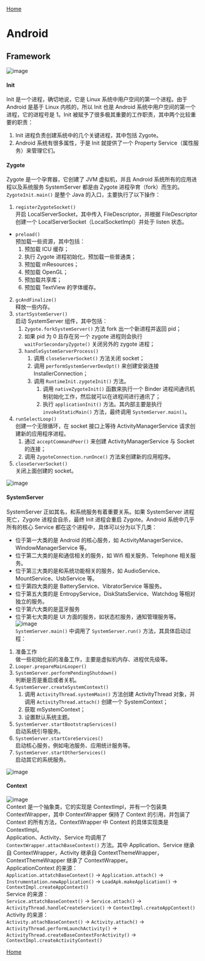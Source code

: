 [Home](../../README.md)  

# Android  

## Framework  
![image](https://user-images.githubusercontent.com/8423120/46943826-1d065100-d0a3-11e8-8159-0ec2c9d3070c.png)  

#### Init  
Init 是一个进程，确切地说，它是 Linux 系统中用户空间的第一个进程。由于 Android 是基于 Linux 内核的，所以 Init 也是 Android 系统中用户空间的第一个进程，它的进程号是 1。Init 被赋予了很多极其重要的工作职责，其中两个比较重要的职责：  
1. Init 进程负责创建系统中的几个关键进程，其中包括 Zygote。  
2. Android 系统有很多属性，于是 Init 就提供了一个 Property Service（属性服务）来管理它们。  

#### Zygote  
Zygote 是一个孕育器，它创建了 JVM 虚拟机，并且 Android 系统所有的应用进程以及系统服务 SystemServer 都是由 Zygote 进程孕育（fork）而生的。  
`ZygoteInit.main()` 是整个 Java 的入口，主要执行了以下操作：  
1. `registerZygoteSocket()`  
开启 LocalServerSocket，其中传入 FileDescriptor，并根据 FileDescriptor 创建一个 LocalServerSocket（LocalSocketImpl）并处于 listen 状态。  
- `preload()`  
预加载一些资源，其中包括：  
    1. 预加载 ICU 缓存；  
    2. 执行 Zygote 进程初始化，预加载一些普通类；  
    3. 预加载 mResources；  
    4. 预加载 OpenGL；  
    5. 预加载共享库；  
    6. 预加载 TextView 的字体缓存。  
2. `gcAndFinalize()`  
释放一些内存。  
3. `startSystemServer()`  
启动 SystemServer 组件，其中包括：  
    1. `Zygote.forkSystemServer()` 方法 fork 出一个新进程并返回 pid；  
    2. 如果 pid 为 0 且存在另一个 zygote 进程则会执行 `waitForSecondaryZygote()` 关闭另外的 zygote 进程；  
    3. `handleSystemServerProcess()`  
        1. 调用 `closeServerSocket()` 方法关闭 socket；  
        2. 调用 `performSystemServerDexOpt()` 来创建安装连接 InstallerConnection；  
        3. 调用 `RuntimeInit.zygoteInit()` 方法。  
            1. 调用 `nativeZygoteInit()` 函数来执行一个 Binder 进程间通讯机制初始化工作，然后就可以在进程间进行通讯了；  
            2. 执行 `applicationInit()` 方法。其内部主要是执行 `invokeStaticMain()` 方法，最终调用 `SystemServer.main()`。  
4. `runSelectLoop()`  
创建一个无限循环，在 socket 接口上等待 ActivityManagerService 请求创建新的应用程序进程。  
    1. 通过 `acceptCommandPeer()` 来创建 ActivityManagerService 与 Socket 的连接；  
    2. 调用 `ZygoteConnection.runOnce()` 方法来创建新的应用程序。  
5. `closeServerSocket()`  
关闭上面创建的 socket。  

![image](https://user-images.githubusercontent.com/8423120/46988047-5e414400-d129-11e8-94b5-3a9bbbde88ff.png)  

#### SystemServer  
SystemServer 正如其名，和系统服务有着重要关系。如果 SystemServer 进程死亡，Zygote 进程会自杀，最终 Init 进程会重启 Zygote。Android 系统中几乎所有的核心 Service 都在这个进程中，具体可以分为以下几类：  
- 位于第一大类的是 Android 的核心服务，如 ActivityManagerService、WindowManagerService 等。  
- 位于第二大类的是和通信相关的服务，如 Wifi 相关服务、Telephone 相关服务。  
- 位于第三大类的是和系统功能相关的服务，如 AudioService、MountService、UsbService 等。  
- 位于第四大类的是 BatteryService、VibratorService 等服务。  
- 位于第五大类的是 EntropyService，DiskStatsService、Watchdog 等相对独立的服务。  
- 位于第六大类的是蓝牙服务  
- 位于第七大类的是 UI 方面的服务，如状态栏服务，通知管理服务等。  
![image](https://user-images.githubusercontent.com/8423120/46723755-2494b700-ccab-11e8-9c05-5cf52548b75a.png)  
`SystemServer.main()` 中调用了 `SystemServer.run()` 方法，其具体启动过程：  
1. 准备工作  
    做一些初始化前的准备工作，主要是虚拟机内存、进程优先级等。  
2. `Looper.prepareMainLooper()`  
3. `SystemServer.performPendingShutdown()`  
    判断是否是重启或者关机。  
4. `SystemServer.createSystemContext()`  
    1. 调用 `ActivityThread.systemMain()` 方法创建 ActivityThread 对象，并调用 `ActivityThread.attach()` 创建一个 SystemContext；  
    2. 获取 mSystemContext；  
    3. 设置默认系统主题。  
5. `SystemServer.startBootstrapServices()`  
    启动系统引导服务。  
6. `SystemServer.startCoreServices()`  
    启动核心服务，例如电池服务、应用统计服务等。  
7. `SystemServer.startOtherServices()`  
    启动其它的系统服务。  

![image](https://user-images.githubusercontent.com/8423120/46988138-d0b22400-d129-11e8-9569-8b634b57f7d8.png)  

#### Context  
![image](https://user-images.githubusercontent.com/8423120/46944375-702cd380-d0a4-11e8-9744-733cfb37e3b2.png)  
Context 是一个抽象类，它的实现是 ContextImpl，并有一个包装类 ContextWrapper，其中 ContextWrapper 保持了 Context 的引用，并包装了 Context 的所有方法，ContextWrapper 中 Context 的具体实现类是 ContextImpl。  
Application、Activity、Service 均调用了 `ContextWrapper.attachBaseContext()` 方法。其中 Application、Service 继承自 ContextWrapper，Activity 继承自 ContextThemeWrapper，ContextThemeWrapper 继承了 ContextWrapper。  
ApplicationContext 的来源：  
`Application.attatchBaseContext()` → `Application.attach()` → `Instrumentation.newApplication()` → `LoadApk.makeApplication()` → `ContextImpl.createAppContext()`  
Service 的来源：  
`Service.attatchBaseContext()` → `Service.attach()` → `ActivityThread.handleCreateService()` → `ContextImpl.createAppContext()`  
Activity 的来源：  
`Activity.attachBaseContext()` → `Activity.attach()` → `ActivityThread.performLaunchActivity()` → `ActivityThread.createBaseContextForActivity()` → `ContextImpl.createActivityContext()`  

[Home](../../README.md)  